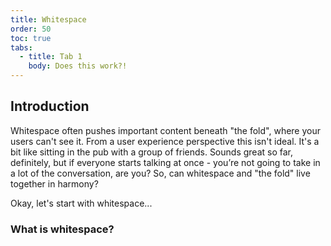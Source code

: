 ```yaml
---
title: Whitespace
order: 50
toc: true
tabs:
  - title: Tab 1
    body: Does this work?!
---
```

## Introduction

Whitespace often pushes important content beneath "the fold", where your users can't see it. From a user experience perspective this isn't ideal. It's a bit like sitting in the pub with a group of friends. Sounds great so far, definitely, but if everyone starts talking at once - you’re not going to take in a lot of the conversation, are you? So, can whitespace and "the fold" live together in harmony?

Okay, let's start with whitespace...

### What is whitespace?